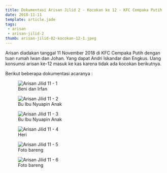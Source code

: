 ```yaml
---
title: Dokumentasi Arisan Jilid 2 - Kocokan ke 12 - KFC Cempaka Putih
date: 2018-11-11
template: article.jade
tags:
 - arisan
 - arisan-jilid-2
thumb: arisan-jilid-02-kocokan-12-1.jpeg
---
```


Arisan diadakan tanggal 11 November 2018 di KFC Cempaka Putih dengan tuan rumah Iwan dan Johan. Yang dapat Andri Iskandar dan Engkus. Uang konsumsi arisan ke-12 masuk ke kas karena tidak ada kocokan berikutnya.

Berikut beberapa dokumentasi acaranya :


<figure>
  <img class="lazy content-img" src="/story/assets/img/placeholder.png" data-src="/story/assets/img/arisan-jilid-02-kocokan-12-1.jpeg" alt="Arisan Jilid 11 - 1" />
  <figcaption>Beni dan Irfan</figcaption>
</figure>


<figure>
  <img class="lazy content-img" src="/story/assets/img/placeholder.png" data-src="/story/assets/img/arisan-jilid-02-kocokan-12-2.jpeg" alt="Arisan Jilid 11 - 2" />
  <figcaption>Bu Ibu Nyuapin Anak</figcaption>
</figure>

<figure>
  <img class="lazy content-img" src="/story/assets/img/placeholder.png" data-src="/story/assets/img/arisan-jilid-02-kocokan-12-3.jpeg" alt="Arisan Jilid 11 - 3" />
  <figcaption>Bu Ibu Nyuapin Anak</figcaption>
</figure>

<figure>
  <img class="lazy content-img" src="/story/assets/img/placeholder.png" data-src="/story/assets/img/arisan-jilid-02-kocokan-12-4.jpeg" alt="Arisan Jilid 11 - 4" />
  <figcaption>Heri</figcaption>
</figure>

<figure>
  <img class="lazy content-img" src="/story/assets/img/placeholder.png" data-src="/story/assets/img/arisan-jilid-02-kocokan-12-5.jpeg" alt="Arisan Jilid 11 - 5" />
  <figcaption>Foto bareng</figcaption>
</figure>

<figure>
  <img class="lazy content-img" src="/story/assets/img/placeholder.png" data-src="/story/assets/img/arisan-jilid-02-kocokan-12-6.jpeg" alt="Arisan Jilid 11 - 6" />
  <figcaption>Foto bareng</figcaption>
</figure>
